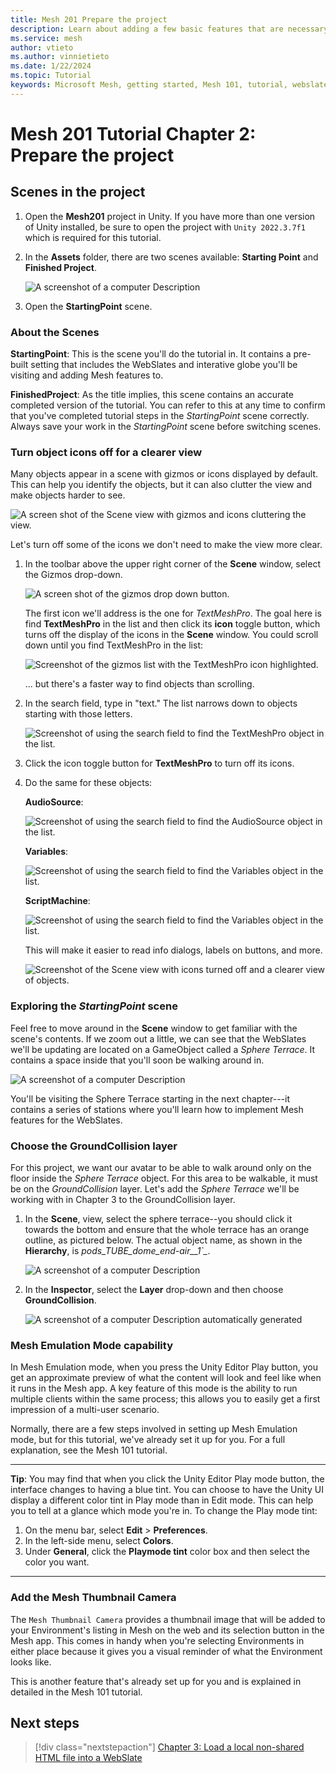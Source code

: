 ```yaml
---
title: Mesh 201 Prepare the project
description: Learn about adding a few basic features that are necessary for the Mesh 201 tutorial project.
ms.service: mesh
author: vtieto
ms.author: vinnietieto
ms.date: 1/22/2024
ms.topic: Tutorial
keywords: Microsoft Mesh, getting started, Mesh 101, tutorial, webslates, HTML, scripting, visual scripting, code, coding, interactivity
---
```


# Mesh 201 Tutorial Chapter 2: Prepare the project

## Scenes in the project

1. Open the **Mesh201** project in Unity. If you have more than
    one version of Unity installed, be sure to open the project with `Unity 2022.3.7f1` which is required for this tutorial.

2. In the **Assets** folder, there are two scenes available: **Starting Point** and **Finished Project**.

    ![A screenshot of a computer Description ](../../../media/mesh-201/004-tutorial-scenes.png)

1. Open the **StartingPoint** scene. 

### About the Scenes

**StartingPoint**: This is the scene you'll do the tutorial in. It
contains a pre-built setting that includes the WebSlates and interative globe you'll be visiting and adding Mesh features to.

**FinishedProject**: As the title implies, this scene contains an
accurate completed version of the tutorial. You can refer to this at any
time to confirm that you've completed tutorial steps in the
*StartingPoint* scene correctly. Always save your work in the
*StartingPoint* scene before switching scenes.

### Turn object icons off for a clearer view

Many objects appear in a scene with gizmos or icons displayed by default. This can help you identify the objects, but it can also clutter the view and make objects harder to see. 

![A screen shot of the Scene view with gizmos and icons cluttering the view.](../../../media/mesh-201/005-scene-with-gizmos-displayed.png)

Let's turn off some of the icons we don't need to make the view more clear.

1. In the toolbar above the upper right corner of the **Scene** window, select the Gizmos drop-down.

    ![A screen shot of the gizmos drop down button.](../../../media/mesh-201/006-gizmos-toggle-button.png)

    The first icon we'll address is the one for *TextMeshPro*. The goal here is find **TextMeshPro** in the list and then click its **icon** toggle button, which turns off the display of the icons in the **Scene** window. You could scroll down until you find TextMeshPro in the list:

    ![Screenshot of the gizmos list with the TextMeshPro icon highlighted.](../../../media/sample-mesh-101/image012.png)

    ... but there's a faster way to find objects than scrolling.

1. In the search field, type in "text." The list narrows down to objects starting with those letters.

    ![Screenshot of using the search field to find the TextMeshPro object in the list.](../../../media/sample-mesh-101/500-textmeshpro-icon-button.png)

1. Click the icon toggle button for **TextMeshPro** to turn off its icons.
1. Do the same for these objects:

    **AudioSource**:

    ![Screenshot of using the search field to find the AudioSource object in the list.](../../../media/sample-mesh-101/501-audiosource-icon-button.png)

    **Variables**:

    ![Screenshot of using the search field to find the Variables object in the list.](../../../media/sample-mesh-101/502-variables-icon-button.png)

    **ScriptMachine**:

    ![Screenshot of using the search field to find the Variables object in the list.](../../../media/sample-mesh-101/505-scriptmachine-icon-button.png)

    This will make it easier to read info dialogs, labels on buttons, and more.

    ![Screenshot of the Scene view with icons turned off and a clearer view of objects.](../../../media/mesh-201/007-scene-with-gizmos-turned-off.png)

### Exploring the *StartingPoint* scene

Feel free to move around in the **Scene** window to get familiar with
the scene's contents. If we zoom out a little, we can see that the WebSlates we'll be updating are located on a GameObject called a *Sphere Terrace*. It contains a space inside that
you'll soon be walking around in.

![A screenshot of a computer Description ](../../../media/mesh-201/008-sphere-terrace-wide-view.png)

You'll be visiting the Sphere Terrace starting in the next chapter---it contains a series of stations where you'll learn how to implement Mesh features for the WebSlates.

### Choose the GroundCollision layer

For this project, we want our avatar to be able to walk around only on
the floor inside the *Sphere Terrace* object. For this area to be walkable, it must be on the *GroundCollision* layer. Let's add the *Sphere Terrace* we'll be working with in Chapter 3 to the GroundCollision layer.

1. In the **Scene**, view, select the sphere terrace--you should click it towards the bottom and ensure that the whole terrace has an orange outline, as pictured below. The actual object  name, as shown in the **Hierarchy**, is *pods_TUBE_dome_end-air__1`_*.

    ![A screenshot of a computer Description ](../../../media/mesh-201/009-sphere-terrace-selected.png)

1. In the **Inspector**, select the **Layer** drop-down and then choose
    **GroundCollision**.

    ![A screenshot of a computer Description automatically generated](../../../media/mesh-201/010-ground-collision-menu-item.png)

### Mesh Emulation Mode capability

In Mesh Emulation mode, when you press the Unity Editor Play button, you get an approximate preview of what the content will look and feel like when it runs in the Mesh app. A key feature of this mode is the ability to run multiple clients within the same process; this allows you to easily get a first impression of a multi-user scenario.

Normally, there are a few steps involved in setting up Mesh Emulation mode, but for this tutorial, we've already set it up for you. For a full explanation, see the Mesh 101 tutorial.

***

**Tip**: You may find that when you click the Unity Editor Play mode button, the interface changes to having a blue tint. You can choose to have the Unity UI display a different color tint in Play mode than in Edit mode. This can help you to tell at a glance which mode you're in. To change the Play mode tint:

1. On the menu bar, select **Edit** > **Preferences**.
1. In the left-side menu, select **Colors**.
1. Under **General**, click the **Playmode tint** color box and then select the color you want.    

***

### Add the Mesh Thumbnail Camera

The `Mesh Thumbnail Camera` provides a thumbnail image that will be added to your Environment's listing in Mesh on the web and its selection button in the Mesh app. This comes in handy when you're selecting Environments in either place because it gives you a visual reminder of what the Environment looks like.

This is another feature that's already set up for you and is explained in detailed in the Mesh 101 tutorial.

## Next steps

> [!div class="nextstepaction"]
> [Chapter 3: Load a local non-shared HTML file into a WebSlate](./mesh-201-03-webslate-1.md)